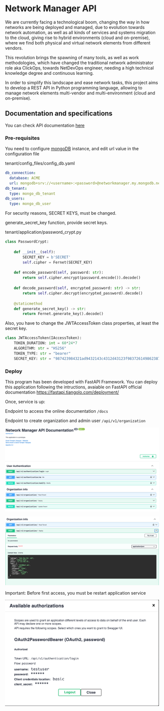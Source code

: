 # Network Manager API

We are currently facing a technological boom, changing the way in how networks are being deployed and managed, due to evolution towards network automation, as well as all kinds of services and systems migration to the cloud, giving rise to hybrid environments (cloud and on-premise), where we find both physical and virtual network elements from different vendors.

This revolution brings the spawning of many tools, as well as work methodologies, which have changed the traditional network administrator role aka ClickOps, towards NetDevOps engineer, needing a high technical knowledge degree and continuous learning.

In order to simplify this landscape and ease network tasks, this project aims to develop a REST API in Python programming language, allowing to manage network elements multi-vendor and multi-environment (cloud and on-premise).



## Documentation and specifications

You can check API documentation [here](https://documenter.getpostman.com/view/18346026/2s9YeEcs15)

### Pre-requisites

You need to configure [mongoDB](https://www.mongodb.com/es/cloud/atlas/lp/try4) instance, and edit url value in the configuration file

tenant/config_files/config_db.yaml

```yaml
db_connection:
  database: ACME
  url: mongodb+srv://<username>:<password>@networkmanager.my.mongodb.net/?retryWrites=true&w=majority
db_tenant:
  type: mongo_db_tenant
db_users:
  type: mongo_db_user
```



For security reasons, SECRET KEYS, must be changed.

generate_secret_key function, provide secret keys.

tenant/application/password_crypt.py

```python
class PasswordCrypt:

    def __init__(self):
        SECRET_KEY = b'SECRET'
        self.cipher = Fernet(SECRET_KEY)

    def encode_password(self, password: str):
        return self.cipher.encrypt(password.encode()).decode()

    def decode_password(self, encrypted_password: str) -> str:
        return self.cipher.decrypt(encrypted_password).decode()

    @staticmethod
    def generate_secret_key() -> str:
        return Fernet.generate_key().decode()
```



Also, you have to change the JWTAccessToken class properties, at least the secret key.

```python
class JWTAccessToken(IAccessToken):
    TOKEN_DURATION: int = 60*24*7
    ALGORITHM: str = "HS256"
    TOKEN_TYPE: str = "bearer"
    SECRET_KEY: str = "987423984321ad9432143c4312d43123f98372614986238765238748312afe9873a"
```



### Deploy

This program has been developed with FastAPI Framework. You can deploy this application following the intructions, avaiable on FastAPI official documentation https://fastapi.tiangolo.com/deployment/ 



Once, service is up: 

Endpoint to access the online documentation   `/docs` 

Endpoint to create organization and admin user  `/api/v1/organization`



![swagger-1](docs/images/swagger_1.png)



![swagger-2](docs/images/swagger_2.png)



Important: Before first access, you must be restart application service



![swagger-login](docs/images/swagger_login.png)







